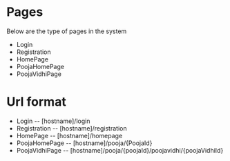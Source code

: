 # Pages
Below are the type of pages in the system
- Login
- Registration
- HomePage
- PoojaHomePage
- PoojaVidhiPage

# Url format
- Login
-- [hostname]/login
- Registration
-- [hostname]/registration
- HomePage
-- [hostname]/homepage
- PoojaHomePage
-- [hostname]/pooja/{PoojaId}
- PoojaVidhiPage
-- [hostname]/pooja/{poojaId}/poojavidhi/{poojaVidhiId}
